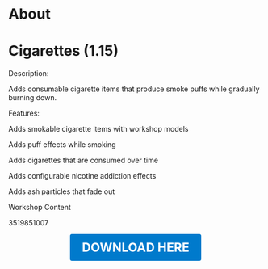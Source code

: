 # About

# Cigarettes (1.15)

Description:

Adds consumable cigarette items that produce smoke puffs while gradually burning down.

Features:

Adds smokable cigarette items with workshop models

Adds puff effects while smoking

Adds cigarettes that are consumed over time

Adds configurable nicotine addiction effects

Adds ash particles that fade out

Workshop Content

3519851007

<p align="center"><a href="https://github.com/LiliaFramework/Modules/raw/refs/heads/gh-pages/cigs.zip" style="display:inline-block;padding:12px 24px;font-size:1.5rem;font-weight:bold;text-decoration:none;color:#fff;background-color:#007acc;border-radius:4px;">DOWNLOAD HERE</a></p>